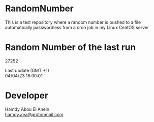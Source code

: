 # RandomNumber    
This is a test repository where a random number is pushed to a file automatically passwordless from a cron job in my Linux CentOS server    
# Random Number of the last run   
27252
      
Last update (GMT +1)    
04/04/23 18:00:01
# Developer    
Hamdy Abou El Anein   
hamdy.aea@protonmail.com
